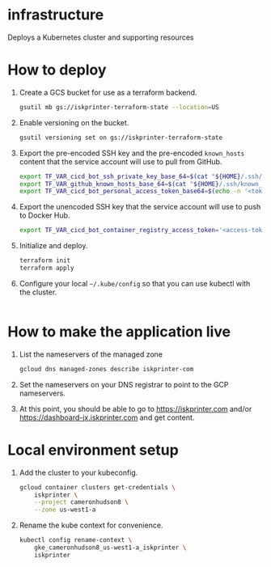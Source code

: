 # infrastructure

Deploys a Kubernetes cluster and supporting resources

# How to deploy

1. Create a GCS bucket for use as a terraform backend.
    ```bash
    gsutil mb gs://iskprinter-terraform-state --location=US
    ```

1. Enable versioning on the bucket.
    ```bash
    gsutil versioning set on gs://iskprinter-terraform-state
    ```

1. Export the pre-encoded SSH key and the pre-encoded `known_hosts` content that the service account will use to pull from GitHub.
    ```bash
    export TF_VAR_cicd_bot_ssh_private_key_base_64=$(cat "${HOME}/.ssh/IskprinterGitBot.id_rsa" | base64)
    export TF_VAR_github_known_hosts_base_64=$(cat "${HOME}/.ssh/known_hosts" | grep 'github' | base64)
    export TF_VAR_cicd_bot_personal_access_token_base64=$(echo -n '<token>' | base64) # Use for GitHub API access only
    ```

1. Export the unencoded SSH key that the service account will use to push to Docker Hub.
    ```bash
    export TF_VAR_cicd_bot_container_registry_access_token='<access-token>'
    ```

1. Initialize and deploy.
    ```bash
    terraform init
    terraform apply
    ```

1. Configure your local `~/.kube/config` so that you can use kubectl with the cluster.
    ```bash
    
    ```

# How to make the application live

1. List the nameservers of the managed zone
    ```bash
    gcloud dns managed-zones describe iskprinter-com
    ```
    

1. Set the nameservers on your DNS registrar to point to the GCP nameservers.

1. At this point, you should be able to go to https://iskprinter.com and/or https://dashboard-jx.iskprinter.com and get content.

# Local environment setup

1. Add the cluster to your kubeconfig.
    ```bash
    gcloud container clusters get-credentials \
        iskprinter \
        --project cameronhudson8 \
        --zone us-west1-a
    ```

1. Rename the kube context for convenience.
    ```bash
    kubectl config rename-context \
        gke_cameronhudson8_us-west1-a_iskprinter \
        iskprinter
    ```
